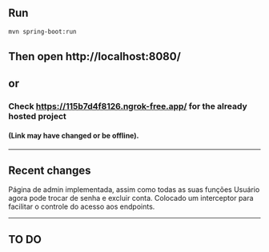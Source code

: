 ## Run
```bash
mvn spring-boot:run
```

## Then open http://localhost:8080/

## or
### Check https://115b7d4f8126.ngrok-free.app/ for the already hosted project 
#### (Link may have changed or be offline).

---
## Recent changes
Página de admin implementada, assim como todas as suas funções
Usuário agora pode trocar de senha e excluir conta.
Colocado um interceptor para facilitar o controle do acesso aos endpoints.

---
## TO DO